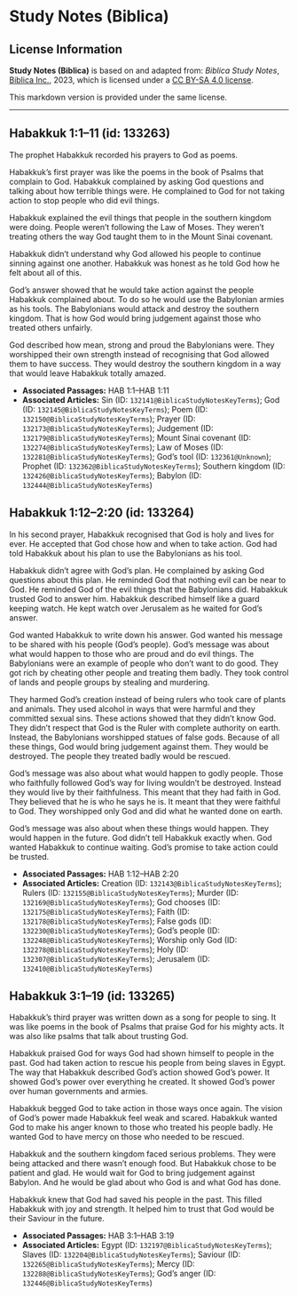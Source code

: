 # Study Notes (Biblica)

## License Information

**Study Notes (Biblica)** is based on and adapted from: _Biblica Study Notes_, [Biblica Inc.](https://www.biblica.com/), 2023, which is licensed under a [CC BY-SA 4.0 license](https://creativecommons.org/licenses/by-sa/4.0/legalcode.en).

This markdown version is provided under the same license.



--------------------------------

## Habakkuk 1:1–11 (id: 133263)

The prophet Habakkuk recorded his prayers to God as poems.

Habakkuk’s first prayer was like the poems in the book of Psalms that complain to God. Habakkuk complained by asking God questions and talking about how terrible things were. He complained to God for not taking action to stop people who did evil things.

Habakkuk explained the evil things that people in the southern kingdom were doing. People weren’t following the Law of Moses. They weren’t treating others the way God taught them to in the Mount Sinai covenant.

Habakkuk didn’t understand why God allowed his people to continue sinning against one another. Habakkuk was honest as he told God how he felt about all of this.

God’s answer showed that he would take action against the people Habakkuk complained about. To do so he would use the Babylonian armies as his tools. The Babylonians would attack and destroy the southern kingdom. That is how God would bring judgement against those who treated others unfairly.

God described how mean, strong and proud the Babylonians were. They worshipped their own strength instead of recognising that God allowed them to have success. They would destroy the southern kingdom in a way that would leave Habakkuk totally amazed.

* **Associated Passages:** HAB 1:1–HAB 1:11
* **Associated Articles:** Sin (ID: `132141@BiblicaStudyNotesKeyTerms`); God (ID: `132145@BiblicaStudyNotesKeyTerms`); Poem (ID: `132150@BiblicaStudyNotesKeyTerms`); Prayer (ID: `132173@BiblicaStudyNotesKeyTerms`); Judgement (ID: `132179@BiblicaStudyNotesKeyTerms`); Mount Sinai covenant (ID: `132274@BiblicaStudyNotesKeyTerms`); Law of Moses (ID: `132281@BiblicaStudyNotesKeyTerms`); God’s tool (ID: `132361@Unknown`); Prophet (ID: `132362@BiblicaStudyNotesKeyTerms`); Southern kingdom (ID: `132426@BiblicaStudyNotesKeyTerms`); Babylon (ID: `132444@BiblicaStudyNotesKeyTerms`)

## Habakkuk 1:12–2:20 (id: 133264)

In his second prayer, Habakkuk recognised that God is holy and lives for ever. He accepted that God chose how and when to take action. God had told Habakkuk about his plan to use the Babylonians as his tool.

Habakkuk didn’t agree with God’s plan. He complained by asking God questions about this plan. He reminded God that nothing evil can be near to God. He reminded God of the evil things that the Babylonians did. Habakkuk trusted God to answer him. Habakkuk described himself like a guard keeping watch. He kept watch over Jerusalem as he waited for God’s answer.

God wanted Habakkuk to write down his answer. God wanted his message to be shared with his people (God’s people). God’s message was about what would happen to those who are proud and do evil things. The Babylonians were an example of people who don’t want to do good. They got rich by cheating other people and treating them badly. They took control of lands and people groups by stealing and murdering.

They harmed God’s creation instead of being rulers who took care of plants and animals. They used alcohol in ways that were harmful and they committed sexual sins. These actions showed that they didn’t know God. They didn’t respect that God is the Ruler with complete authority on earth. Instead, the Babylonians worshipped statues of false gods. Because of all these things, God would bring judgement against them. They would be destroyed. The people they treated badly would be rescued.

God’s message was also about what would happen to godly people. Those who faithfully followed God’s way for living wouldn’t be destroyed. Instead they would live by their faithfulness. This meant that they had faith in God. They believed that he is who he says he is. It meant that they were faithful to God. They worshipped only God and did what he wanted done on earth.

God’s message was also about when these things would happen. They would happen in the future. God didn’t tell Habakkuk exactly when. God wanted Habakkuk to continue waiting. God’s promise to take action could be trusted.

* **Associated Passages:** HAB 1:12–HAB 2:20
* **Associated Articles:** Creation (ID: `132143@BiblicaStudyNotesKeyTerms`); Rulers (ID: `132155@BiblicaStudyNotesKeyTerms`); Murder (ID: `132169@BiblicaStudyNotesKeyTerms`); God chooses (ID: `132175@BiblicaStudyNotesKeyTerms`); Faith (ID: `132178@BiblicaStudyNotesKeyTerms`); False gods (ID: `132230@BiblicaStudyNotesKeyTerms`); God’s people (ID: `132248@BiblicaStudyNotesKeyTerms`); Worship only God (ID: `132278@BiblicaStudyNotesKeyTerms`); Holy (ID: `132307@BiblicaStudyNotesKeyTerms`); Jerusalem (ID: `132410@BiblicaStudyNotesKeyTerms`)

## Habakkuk 3:1–19 (id: 133265)

Habakkuk’s third prayer was written down as a song for people to sing. It was like poems in the book of Psalms that praise God for his mighty acts. It was also like psalms that talk about trusting God.

Habakkuk praised God for ways God had shown himself to people in the past. God had taken action to rescue his people from being slaves in Egypt. The way that Habakkuk described God’s action showed God’s power. It showed God’s power over everything he created. It showed God’s power over human governments and armies.

Habakkuk begged God to take action in those ways once again. The vision of God’s power made Habakkuk feel weak and scared. Habakkuk wanted God to make his anger known to those who treated his people badly. He wanted God to have mercy on those who needed to be rescued.

Habakkuk and the southern kingdom faced serious problems. They were being attacked and there wasn’t enough food. But Habakkuk chose to be patient and glad. He would wait for God to bring judgement against Babylon. And he would be glad about who God is and what God has done.

Habakkuk knew that God had saved his people in the past. This filled Habakkuk with joy and strength. It helped him to trust that God would be their Saviour in the future.

* **Associated Passages:** HAB 3:1–HAB 3:19
* **Associated Articles:** Egypt (ID: `132197@BiblicaStudyNotesKeyTerms`); Slaves (ID: `132204@BiblicaStudyNotesKeyTerms`); Saviour (ID: `132265@BiblicaStudyNotesKeyTerms`); Mercy (ID: `132288@BiblicaStudyNotesKeyTerms`); God’s anger (ID: `132446@BiblicaStudyNotesKeyTerms`)

